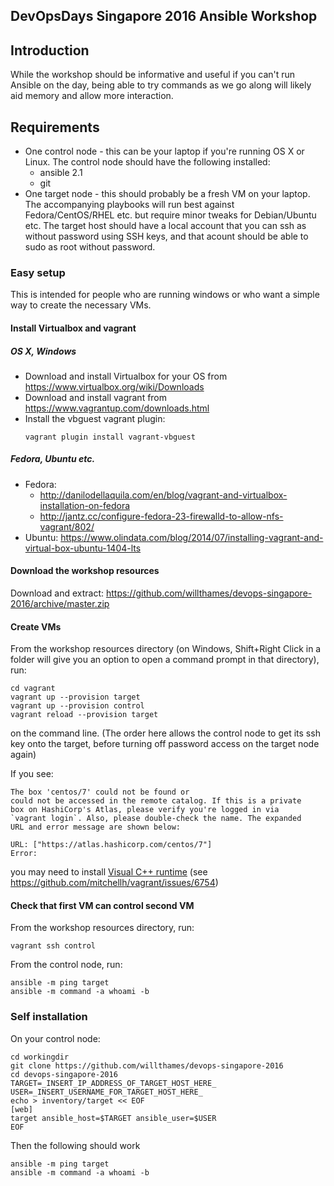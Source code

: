 DevOpsDays Singapore 2016 Ansible Workshop
------------------------------------------

## Introduction

While the workshop should be informative and useful if you
can't run Ansible on the day, being able to try commands as we go along
will likely aid memory and allow more interaction.

## Requirements

* One control node - this can be your laptop
  if you're running OS X or Linux. The control node should have the following
  installed:
    - ansible 2.1
    - git
* One target node - this should probably be a fresh VM on your laptop.
  The accompanying playbooks will run best against Fedora/CentOS/RHEL etc.
  but require minor tweaks for Debian/Ubuntu etc. The target host should
  have a local account that you can ssh as without password using SSH keys,
  and that acount should be able to sudo as root without password.

### Easy setup

This is intended for people who are running windows or who want a simple
way to create the necessary VMs.

#### Install Virtualbox and vagrant

##### OS X, Windows
* Download and install Virtualbox for your
  OS from https://www.virtualbox.org/wiki/Downloads
* Download and install vagrant from
  https://www.vagrantup.com/downloads.html
* Install the vbguest vagrant plugin:
  ```
  vagrant plugin install vagrant-vbguest
  ```


##### Fedora, Ubuntu etc.

* Fedora:
    - http://danilodellaquila.com/en/blog/vagrant-and-virtualbox-installation-on-fedora
    - http://jantz.cc/configure-fedora-23-firewalld-to-allow-nfs-vagrant/802/
* Ubuntu: https://www.olindata.com/blog/2014/07/installing-vagrant-and-virtual-box-ubuntu-1404-lts


#### Download the workshop resources

Download and extract:
https://github.com/willthames/devops-singapore-2016/archive/master.zip

#### Create VMs

From the workshop resources directory (on Windows, Shift+Right Click
in a folder will give you an option to open a command prompt in that
directory), run:
```
cd vagrant
vagrant up --provision target
vagrant up --provision control
vagrant reload --provision target
```
on the command line. (The order here allows the control
node to get its ssh key onto the target, before turning
off password access on the target node again)

If you see:

```
The box 'centos/7' could not be found or
could not be accessed in the remote catalog. If this is a private
box on HashiCorp's Atlas, please verify you're logged in via
`vagrant login`. Also, please double-check the name. The expanded
URL and error message are shown below:

URL: ["https://atlas.hashicorp.com/centos/7"]
Error:
```

you may need to install
[Visual C++ runtime](http://www.microsoft.com/en-us/download/details.aspx?id=8328)
(see https://github.com/mitchellh/vagrant/issues/6754)

#### Check that first VM can control second VM

From the workshop resources directory, run:
```
vagrant ssh control
```

From the control node, run:
```
ansible -m ping target
ansible -m command -a whoami -b
```

### Self installation

On your control node:

```
cd workingdir
git clone https://github.com/willthames/devops-singapore-2016
cd devops-singapore-2016
TARGET=_INSERT_IP_ADDRESS_OF_TARGET_HOST_HERE_
USER=_INSERT_USERNAME_FOR_TARGET_HOST_HERE_
echo > inventory/target << EOF
[web]
target ansible_host=$TARGET ansible_user=$USER
EOF
```

Then the following should work

```
ansible -m ping target
ansible -m command -a whoami -b
```
